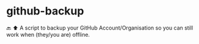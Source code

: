 # github-backup
:back: :arrow_up: A script to backup your GitHub Account/Organisation so you can still work when (they/you are) offline.
